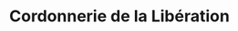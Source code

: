 ---
title: "Cordonnerie de la Libération"
url: /villemandeur/cordonnerie-de-la-liberation/
shop: chaussures
---